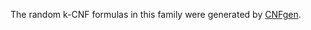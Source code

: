 The random k-CNF formulas in this family were generated by [CNFgen](https://massimolauria.net/cnfgen/).
